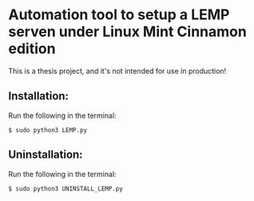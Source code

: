 # Automation tool to setup a LEMP serven under Linux Mint Cinnamon edition

This is a thesis project, and it's not intended for use in production!

## Installation:
Run the following in the terminal: 
```console
$ sudo python3 LEMP.py
```

## Uninstallation:
Run the following in the terminal: 
```console
$ sudo python3 UNINSTALL_LEMP.py
```
